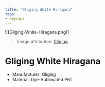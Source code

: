```yaml
---
title: "Gliging White Hiragana"
tags:
- keycaps 
---
```


![[Gliging-White-Hiragana.png]]

> Image attribution: [Gliging](https://www.amazon.com/gp/product/B08T5YL3Q8/)

# Gliging White Hiragana
- Manufacturer: Gliging
- Material: Dye-Sublimated PBT